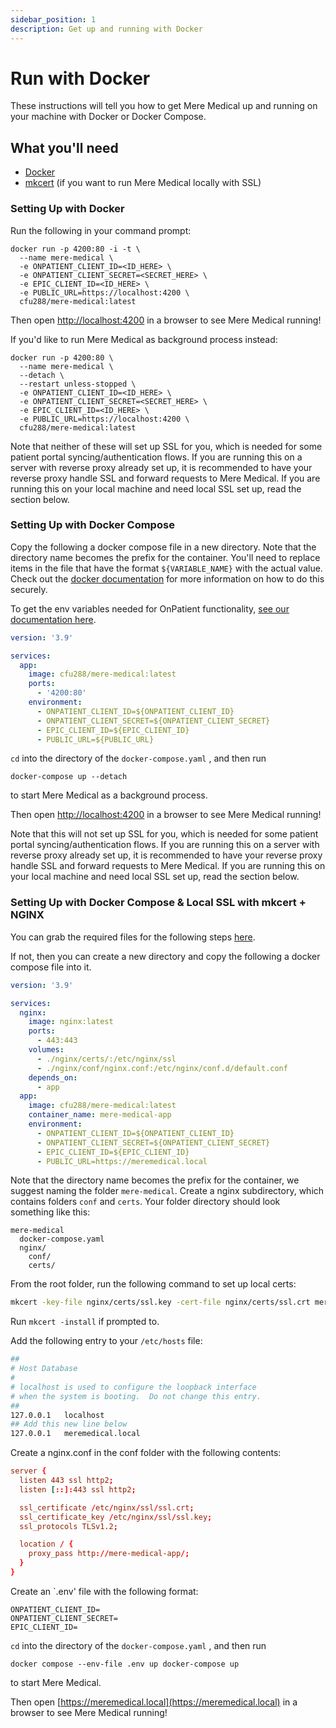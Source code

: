 ```yaml
---
sidebar_position: 1
description: Get up and running with Docker
---
```


# Run with Docker

These instructions will tell you how to get Mere Medical up and running on your machine with Docker or Docker Compose.

## What you'll need

- [Docker](https://docs.docker.com/get-docker/)
- [mkcert](https://github.com/FiloSottile/mkcert#installation) (if you want to run Mere Medical locally with SSL)

### Setting Up with Docker

Run the following in your command prompt:

```
docker run -p 4200:80 -i -t \
  --name mere-medical \
  -e ONPATIENT_CLIENT_ID=<ID_HERE> \
  -e ONPATIENT_CLIENT_SECRET=<SECRET_HERE> \
  -e EPIC_CLIENT_ID=<ID_HERE> \
  -e PUBLIC_URL=https://localhost:4200 \
  cfu288/mere-medical:latest
```

Then open [http://localhost:4200](http://localhost:4200) in a browser to see Mere Medical running!

If you'd like to run Mere Medical as background process instead:

```
docker run -p 4200:80 \
  --name mere-medical \
  --detach \
  --restart unless-stopped \
  -e ONPATIENT_CLIENT_ID=<ID_HERE> \
  -e ONPATIENT_CLIENT_SECRET=<SECRET_HERE> \
  -e EPIC_CLIENT_ID=<ID_HERE> \
  -e PUBLIC_URL=https://localhost:4200 \
  cfu288/mere-medical:latest
```

Note that neither of these will set up SSL for you, which is needed for some patient portal syncing/authentication flows. If you are running this on a server with reverse proxy already set up, it is recommended to have your reverse proxy handle SSL and forward requests to Mere Medical. If you are running this on your local machine and need local SSL set up, read the section below.

### Setting Up with Docker Compose

Copy the following a docker compose file in a new directory. Note that the directory name becomes the prefix for the container. You'll need to replace items in the file that have the format `${VARIABLE_NAME}` with the actual value. Check out the [docker documentation](https://docs.docker.com/compose/environment-variables/#substitute-environment-variables-in-compose-files) for more information on how to do this securely.

To get the env variables needed for OnPatient functionality, [see our documentation here](./onpatient-setup).

```yaml title="docker-compose.yaml"
version: '3.9'

services:
  app:
    image: cfu288/mere-medical:latest
    ports:
      - '4200:80'
    environment:
      - ONPATIENT_CLIENT_ID=${ONPATIENT_CLIENT_ID}
      - ONPATIENT_CLIENT_SECRET=${ONPATIENT_CLIENT_SECRET}
      - EPIC_CLIENT_ID=${EPIC_CLIENT_ID}
      - PUBLIC_URL=${PUBLIC_URL}
```

`cd` into the directory of the `docker-compose.yaml` , and then run

`docker-compose up --detach`

to start Mere Medical as a background process.

Then open [http://localhost:4200](http://localhost:4200) in a browser to see Mere Medical running!

Note that this will not set up SSL for you, which is needed for some patient portal syncing/authentication flows. If you are running this on a server with reverse proxy already set up, it is recommended to have your reverse proxy handle SSL and forward requests to Mere Medical. If you are running this on your local machine and need local SSL set up, read the section below.

### Setting Up with Docker Compose & Local SSL with mkcert + NGINX

You can grab the required files for the following steps [here](https://github.com/cfu288/mere-medical/tree/main/examples/mere-medical-docker-compose-nginx-ssl).

If not, then you can create a new directory and copy the following a docker compose file into it.

```yaml title="mere-medical/docker-compose.yaml"
version: '3.9'

services:
  nginx:
    image: nginx:latest
    ports:
      - 443:443
    volumes:
      - ./nginx/certs/:/etc/nginx/ssl
      - ./nginx/conf/nginx.conf:/etc/nginx/conf.d/default.conf
    depends_on:
      - app
  app:
    image: cfu288/mere-medical:latest
    container_name: mere-medical-app
    environment:
      - ONPATIENT_CLIENT_ID=${ONPATIENT_CLIENT_ID}
      - ONPATIENT_CLIENT_SECRET=${ONPATIENT_CLIENT_SECRET}
      - EPIC_CLIENT_ID=${EPIC_CLIENT_ID}
      - PUBLIC_URL=https://meremedical.local
```

Note that the directory name becomes the prefix for the container, we suggest naming the folder `mere-medical`. Create a nginx subdirectory, which contains folders `conf` and `certs`. Your folder directory should look something like this:

```
mere-medical
  docker-compose.yaml
  nginx/
    conf/
    certs/
```

From the root folder, run the following command to set up local certs:

```bash
mkcert -key-file nginx/certs/ssl.key -cert-file nginx/certs/ssl.crt meremedical.local
```

Run `mkcert -install` if prompted to.

Add the following entry to your `/etc/hosts` file:

```bash title="/etc/hosts"
##
# Host Database
#
# localhost is used to configure the loopback interface
# when the system is booting.  Do not change this entry.
##
127.0.0.1	localhost
## Add this new line below
127.0.0.1	meremedical.local
```

Create a nginx.conf in the conf folder with the following contents:

```conf title="mere-medical/nginx/conf/nginx.conf"
server {
  listen 443 ssl http2;
  listen [::]:443 ssl http2;

  ssl_certificate /etc/nginx/ssl/ssl.crt;
  ssl_certificate_key /etc/nginx/ssl/ssl.key;
  ssl_protocols TLSv1.2;

  location / {
    proxy_pass http://mere-medical-app/;
  }
}
```

Create an `.env' file with the following format:

```
ONPATIENT_CLIENT_ID=
ONPATIENT_CLIENT_SECRET=
EPIC_CLIENT_ID=
```

`cd` into the directory of the `docker-compose.yaml` , and then run

`docker compose --env-file .env up docker-compose up`

to start Mere Medical.

Then open [https://meremedical.local](https://meremedical.local) in a browser to see Mere Medical running!
